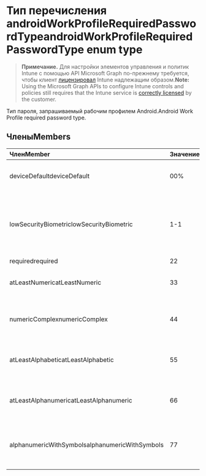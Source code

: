 # <a name="androidworkprofilerequiredpasswordtype-enum-type"></a><span data-ttu-id="bcac0-101">Тип перечисления androidWorkProfileRequiredPasswordType</span><span class="sxs-lookup"><span data-stu-id="bcac0-101">androidWorkProfileRequiredPasswordType enum type</span></span>

> <span data-ttu-id="bcac0-102">**Примечание.** Для настройки элементов управления и политик Intune с помощью API Microsoft Graph по-прежнему требуется, чтобы клиент [лицензировал](https://go.microsoft.com/fwlink/?linkid=839381) Intune надлежащим образом.</span><span class="sxs-lookup"><span data-stu-id="bcac0-102">**Note:** Using the Microsoft Graph APIs to configure Intune controls and policies still requires that the Intune service is [correctly licensed](https://go.microsoft.com/fwlink/?linkid=839381) by the customer.</span></span>

<span data-ttu-id="bcac0-103">Тип пароля, запрашиваемый рабочим профилем Android.</span><span class="sxs-lookup"><span data-stu-id="bcac0-103">Android Work Profile required password type.</span></span>
## <a name="members"></a><span data-ttu-id="bcac0-104">Члены</span><span class="sxs-lookup"><span data-stu-id="bcac0-104">Members</span></span>
|<span data-ttu-id="bcac0-105">Член</span><span class="sxs-lookup"><span data-stu-id="bcac0-105">Member</span></span>|<span data-ttu-id="bcac0-106">Значение</span><span class="sxs-lookup"><span data-stu-id="bcac0-106">Value</span></span>|<span data-ttu-id="bcac0-107">Описание</span><span class="sxs-lookup"><span data-stu-id="bcac0-107">Description</span></span>|
|:---|:---|:---|
|<span data-ttu-id="bcac0-108">deviceDefault</span><span class="sxs-lookup"><span data-stu-id="bcac0-108">deviceDefault</span></span>|<span data-ttu-id="bcac0-109">0</span><span class="sxs-lookup"><span data-stu-id="bcac0-109">0%</span></span>|<span data-ttu-id="bcac0-110">Значение устройства по умолчанию, без назначения.</span><span class="sxs-lookup"><span data-stu-id="bcac0-110">Device default value, no intent.</span></span>|
|<span data-ttu-id="bcac0-111">lowSecurityBiometric</span><span class="sxs-lookup"><span data-stu-id="bcac0-111">lowSecurityBiometric</span></span>|<span data-ttu-id="bcac0-112">1</span><span class="sxs-lookup"><span data-stu-id="bcac0-112">-1</span></span>|<span data-ttu-id="bcac0-113">Требуется базовый пароль на основе биометрии низкого уровня безопасности.</span><span class="sxs-lookup"><span data-stu-id="bcac0-113">Low security biometrics based password required.</span></span>|
|<span data-ttu-id="bcac0-114">required</span><span class="sxs-lookup"><span data-stu-id="bcac0-114">required</span></span>|<span data-ttu-id="bcac0-115">2</span><span class="sxs-lookup"><span data-stu-id="bcac0-115">2</span></span>|<span data-ttu-id="bcac0-116">Обязательный.</span><span class="sxs-lookup"><span data-stu-id="bcac0-116">Required.</span></span>|
|<span data-ttu-id="bcac0-117">atLeastNumeric</span><span class="sxs-lookup"><span data-stu-id="bcac0-117">atLeastNumeric</span></span>|<span data-ttu-id="bcac0-118">3</span><span class="sxs-lookup"><span data-stu-id="bcac0-118">3</span></span>|<span data-ttu-id="bcac0-119">Требуется по крайней мере цифровой пароль.</span><span class="sxs-lookup"><span data-stu-id="bcac0-119">At least numeric password required.</span></span>|
|<span data-ttu-id="bcac0-120">numericComplex</span><span class="sxs-lookup"><span data-stu-id="bcac0-120">numericComplex</span></span>|<span data-ttu-id="bcac0-121">4</span><span class="sxs-lookup"><span data-stu-id="bcac0-121">4</span></span>|<span data-ttu-id="bcac0-122">Требуется сложный цифровой пароль.</span><span class="sxs-lookup"><span data-stu-id="bcac0-122">Numeric complex password required.</span></span>|
|<span data-ttu-id="bcac0-123">atLeastAlphabetic</span><span class="sxs-lookup"><span data-stu-id="bcac0-123">atLeastAlphabetic</span></span>|<span data-ttu-id="bcac0-124">5</span><span class="sxs-lookup"><span data-stu-id="bcac0-124">5</span></span>|<span data-ttu-id="bcac0-125">Требуется по крайней мере буквенный пароль.</span><span class="sxs-lookup"><span data-stu-id="bcac0-125">At least alphabetic password required.</span></span>|
|<span data-ttu-id="bcac0-126">atLeastAlphanumeric</span><span class="sxs-lookup"><span data-stu-id="bcac0-126">atLeastAlphanumeric</span></span>|<span data-ttu-id="bcac0-127">6</span><span class="sxs-lookup"><span data-stu-id="bcac0-127">6</span></span>|<span data-ttu-id="bcac0-128">Требуется по крайней мере буквенно-цифровой пароль.</span><span class="sxs-lookup"><span data-stu-id="bcac0-128">At least alphanumeric password required.</span></span>|
|<span data-ttu-id="bcac0-129">alphanumericWithSymbols</span><span class="sxs-lookup"><span data-stu-id="bcac0-129">alphanumericWithSymbols</span></span>|<span data-ttu-id="bcac0-130">7</span><span class="sxs-lookup"><span data-stu-id="bcac0-130">7</span></span>|<span data-ttu-id="bcac0-131">Требуется пароль c цифрами, буквами и символами.</span><span class="sxs-lookup"><span data-stu-id="bcac0-131">At least alphanumeric with symbols password required.</span></span>|








